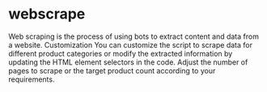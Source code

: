 # webscrape
Web scraping is the process of using bots to extract content and data from a website.
Customization
You can customize the script to scrape data for different product categories or modify the extracted information by updating the HTML element selectors in the code.
Adjust the number of pages to scrape or the target product count according to your requirements.

